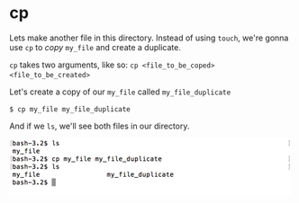 # cp

Lets make another file in this directory.  Instead of using `touch`, we're gonna use `cp` to _copy_ `my_file` and create a duplicate.

`cp` takes two arguments, like so:  `cp <file_to_be_coped> <file_to_be_created>`

Let's create a copy of our `my_file` called `my_file_duplicate`

```
$ cp my_file my_file_duplicate
```

And if we `ls`, we'll see both files in our directory.

![terminal cp my_file](./images/terminal-cp-my_file.png)